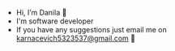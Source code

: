 - Hi, I’m Danila 👋
- I'm software developer
- If you have any suggestions just email me on karnacevich5323537@gmail.com 👀

<!---
rough7sea/rough7sea is a ✨ special ✨ repository because its `README.md` (this file) appears on your GitHub profile.
You can click the Preview link to take a look at your changes.
--->
